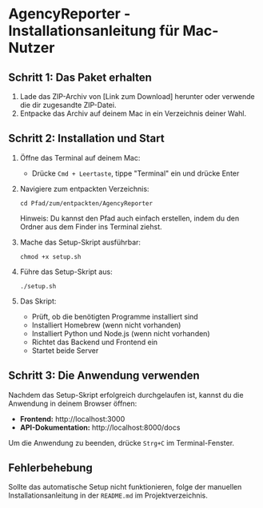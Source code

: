 # AgencyReporter - Installationsanleitung für Mac-Nutzer

## Schritt 1: Das Paket erhalten

1. Lade das ZIP-Archiv von [Link zum Download] herunter oder verwende die dir zugesandte ZIP-Datei.
2. Entpacke das Archiv auf deinem Mac in ein Verzeichnis deiner Wahl.

## Schritt 2: Installation und Start

1. Öffne das Terminal auf deinem Mac:
   - Drücke `Cmd + Leertaste`, tippe "Terminal" ein und drücke Enter
   
2. Navigiere zum entpackten Verzeichnis:
   ```
   cd Pfad/zum/entpackten/AgencyReporter
   ```
   Hinweis: Du kannst den Pfad auch einfach erstellen, indem du den Ordner aus dem Finder ins Terminal ziehst.

3. Mache das Setup-Skript ausführbar:
   ```
   chmod +x setup.sh
   ```

4. Führe das Setup-Skript aus:
   ```
   ./setup.sh
   ```

5. Das Skript:
   - Prüft, ob die benötigten Programme installiert sind
   - Installiert Homebrew (wenn nicht vorhanden)
   - Installiert Python und Node.js (wenn nicht vorhanden)
   - Richtet das Backend und Frontend ein
   - Startet beide Server

## Schritt 3: Die Anwendung verwenden

Nachdem das Setup-Skript erfolgreich durchgelaufen ist, kannst du die Anwendung in deinem Browser öffnen:

- **Frontend:** http://localhost:3000
- **API-Dokumentation:** http://localhost:8000/docs

Um die Anwendung zu beenden, drücke `Strg+C` im Terminal-Fenster.

## Fehlerbehebung

Sollte das automatische Setup nicht funktionieren, folge der manuellen Installationsanleitung in der `README.md` im Projektverzeichnis.

